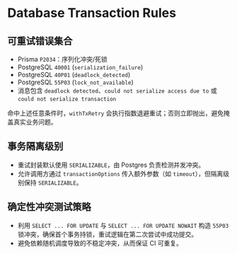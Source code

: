 # Database Transaction Rules

## 可重试错误集合
- Prisma `P2034`：序列化冲突/死锁
- PostgreSQL `40001` (`serialization_failure`)
- PostgreSQL `40P01` (`deadlock_detected`)
- PostgreSQL `55P03` (`lock_not_available`)
- 消息包含 `deadlock detected`、`could not serialize access due to` 或 `could not serialize transaction`

命中上述任意条件时，`withTxRetry` 会执行指数退避重试；否则立即抛出，避免掩盖真实业务问题。

## 事务隔离级别
- 重试封装默认使用 `SERIALIZABLE`，由 Postgres 负责检测并发冲突。
- 允许调用方通过 `transactionOptions` 传入额外参数（如 `timeout`），但隔离级别保持 `SERIALIZABLE`。

## 确定性冲突测试策略
- 利用 `SELECT ... FOR UPDATE` 与 `SELECT ... FOR UPDATE NOWAIT` 构造 `55P03` 锁冲突，确保首个事务持锁，重试逻辑在第二次尝试中成功提交。
- 避免依赖随机调度导致的不稳定冲突，从而保证 CI 可重复。
